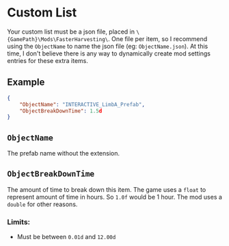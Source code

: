 # Custom List
Your custom list must be a json file, placed in `\{GamePath}\Mods\FasterHarvesting\`. One file per item, so I recommend using the `ObjectName` to name the json file (eg: `ObjectName.json`). At this time, I don't believe there is any way to dynamically create mod settings entries for these extra items.
<br/>
## Example

```json
{
	"ObjectName": "INTERACTIVE_LimbA_Prefab",
	"ObjectBreakDownTime": 1.5d
}
```

## `ObjectName` 
The prefab name without the extension.
## `ObjectBreakDownTime` 
The amount of time to break down this item. The game uses a `float` to represent amount of time in hours. So `1.0f` would be 1 hour. The mod uses a `double` for other reasons.<br/>

### Limits:
* Must be between `0.01d` and `12.00d`
